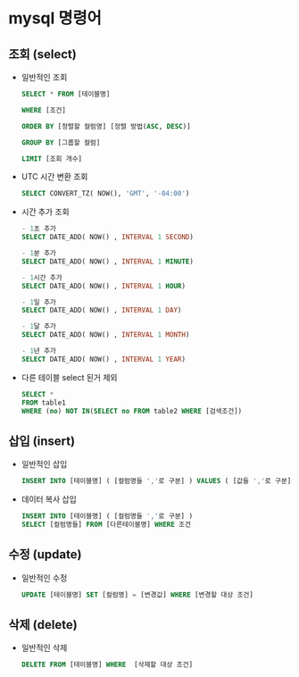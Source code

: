 # mysql 명령어

## 조회 (select)

- 일반적인 조회
    ```sql
    SELECT * FROM [테이블명] 
    
    WHERE [조건] 
    
    ORDER BY [정렬할 컬럼명] [정렬 방법(ASC, DESC)]

    GROUP BY [그룹할 컬럼]

    LIMIT [조회 개수]
    ```

- UTC 시간 변환 조회
    ```sql
    SELECT CONVERT_TZ( NOW(), 'GMT', '-04:00')
    ```

- 시간 추가 조회
    ```sql
    - 1초 추가
    SELECT DATE_ADD( NOW() , INTERVAL 1 SECOND)

    - 1분 추가
    SELECT DATE_ADD( NOW() , INTERVAL 1 MINUTE)

    - 1시간 추가
    SELECT DATE_ADD( NOW() , INTERVAL 1 HOUR)

    - 1일 추가
    SELECT DATE_ADD( NOW() , INTERVAL 1 DAY)

    - 1달 추가
    SELECT DATE_ADD( NOW() , INTERVAL 1 MONTH)

    - 1년 추가
    SELECT DATE_ADD( NOW() , INTERVAL 1 YEAR)
    ```

- 다른 테이블 select 된거 제외
    ```sql
    SELECT *
    FROM table1
    WHERE (no) NOT IN(SELECT no FROM table2 WHERE [검색조건])
    ```


## 삽입 (insert)

- 일반적인 삽입
    ```sql
    INSERT INTO [테이블명] ( [컬럼명들 ','로 구분] ) VALUES ( [값들 ','로 구분] )
    ```

- 데이터 복사 삽입
    ```sql
    INSERT INTO [테이블명] ( [컬럼명들 ','로 구분] ) 
    SELECT [컬럼명들] FROM [다른테이블명] WHERE 조건
    ```

## 수정 (update)

- 일반적인 수정
    ```sql
    UPDATE [테이블명] SET [컬럼명] = [변경값] WHERE [변경할 대상 조건]
    ```

## 삭제 (delete)

- 일반적인 삭제
    ```sql
    DELETE FROM [테이블명] WHERE  [삭제할 대상 조건]
    ```